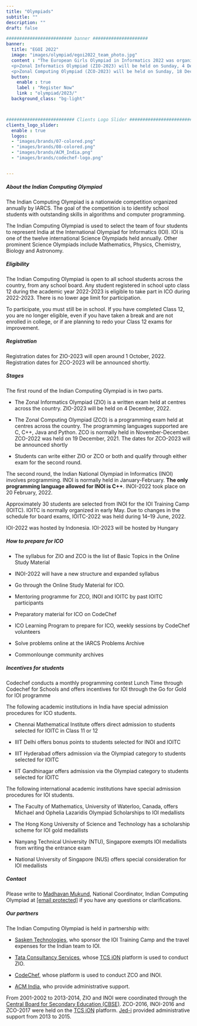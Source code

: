 ```yaml
---
title: "Olympiads"
subtitle: ""
description: ""
draft: false

######################### banner #####################
banner:
  title: "EGOI 2022"
  image: "images/olympiad/egoi2022_team_photo.jpg"
  content : "The European Girls Olympiad in Informatics 2022 was organized in Antalya, Turkey during the period 16–23 October, 2022. Megha Hegde won a silver medal and Devika Umesh Bej won a bronze medal. <hr> 
  <p>Zonal Informatics Olympiad (ZIO-2023) will be held on Sunday, 4 December, 2022. Online registration is open until 21 November, 2022.</p>
  <p>Zonal Computing Olympiad (ZCO-2023) will be held on Sunday, 18 December, 2022. Online registration is open until 5 December, 2022.</p><p>&nbsp;</p>"
  button:
    enable : true
    label : "Register Now"
    link : "olympiad/2023/"
  background_class: "bg-light"



########################## Clients Logo Slider #########################
clients_logo_slider:
  enable : true
  logos:
  - "images/brands/07-colored.png"
  - "images/brands/08-colored.png"
  - "images/brands/ACM_India.png"
  - "images/brands/codechef-logo.png"


---
```


##### About the Indian Computing Olympiad

The Indian Computing Olympiad is a nationwide competition organized annually by IARCS. The goal of the competition is to identify school students with outstanding skills in algorithms and computer programming.

The Indian Computing Olympiad is used to select the team of four students to represent India at the International Olympiad for Informatics (IOI). IOI is one of the twelve international Science Olympiads held annually. Other prominent Science Olympiads include Mathematics, Physics, Chemistry, Biology and Astronomy.

##### Eligibility

The Indian Computing Olympiad is open to all school students across the country, from any school board. Any student registered in school upto class 12 during the academic year 2022-2023 is eligible to take part in ICO during 2022-2023. There is no lower age limit for participation.

To participate, you must still be in school. If you have completed Class 12, you are no longer eligible, even if you have taken a break and are not enrolled in college, or if are planning to redo your Class 12 exams for improvement.

##### Registration

Registration dates for ZIO-2023 will open around 1 October, 2022. Registration dates for ZCO-2023 will be announced shortly.

##### Stages

The first round of the Indian Computing Olympiad is in two parts.

*   The Zonal Informatics Olympiad (ZIO) is a written exam held at centres across the country. ZIO-2023 will be held on 4 December, 2022.  
      
    
*   The Zonal Computing Olympiad (ZCO) is a programming exam held at centres across the country. The programming languages supported are C, C++, Java and Python. ZCO is normally held in November-December. ZCO-2022 was held on 19 December, 2021. The dates for ZCO-2023 will be announced shortly  
      
    
*   Students can write either ZIO or ZCO or both and qualify through either exam for the second round.

The second round, the Indian National Olympiad in Informatics (INOI) involves programming. INOI is normally held in January-February. **The only programming language allowed for INOI is C++**. INOI-2022 took place on 20 February, 2022.

Approximately 30 students are selected from INOI for the IOI Training Camp (IOITC). IOITC is normally organized in early May. Due to changes in the schedule for board exams, IOITC-2022 was held during 14–19 June, 2022.

IOI-2022 was hosted by Indonesia. IOI-2023 will be hosted by Hungary

##### How to prepare for ICO

*   The syllabus for ZIO and ZCO is the list of Basic Topics in the Online Study Material  [<i class="fas fa-link"></i>](https://www.iarcs.org.in/inoi/online-study-material)  
      
    
*   INOI-2022 will have a new structure and expanded syllabus  [<i class="fas fa-link"></i>](https://docs.google.com/document/d/1ZLke4wWJ7EhA6OWzcEEDEBa77baI9baz1mhSUjEh148/edit)  
      
    
*   Go through the Online Study Material for ICO.  
      
    
*   Mentoring programme for ZCO, INOI and IOITC by past IOITC participants  [<i class="fas fa-link"></i>](https://discuss.codechef.com/t/ufds-mentoring-2022/92030)  
      
    
*   Preparatory material for ICO on CodeChef  [<i class="fas fa-link"></i>](https://www.codechef.com/ioi/2021/resources)  
      
    
*   ICO Learning Program to prepare for ICO, weekly sessions by CodeChef volunteers  [<i class="fas fa-link"></i>](https://www.codechef.com/ioi/2021/learn)  
      
    
*   Solve problems online at the IARCS Problems Archive  [<i class="fas fa-link"></i>](http://opc.iarcs.org.in/)  
      
    
*   Commonlounge community archives  [<i class="fas fa-link"></i>](http://www.commonlounge.com/)  
      
    

##### Incentives for students

Codechef conducts a monthly programming contest Lunch Time through Codechef for Schools and offers incentives for IOI through the Go for Gold for IOI programme  [<i class="fas fa-link"></i>](http://www.codechef.com/school)

The following academic institutions in India have special admission procedures for ICO students.

*   Chennai Mathematical Institute offers direct admission to students selected for IOITC in Class 11 or 12  [<i class="fas fa-link"></i>](https://www.cmi.ac.in/admissions)  
      
    
*   IIIT Delhi offers bonus points to students selected for INOI and IOITC  [<i class="fas fa-link"></i>](https://www.iiitd.ac.in/admission)  
      
    
*   IIIT Hyderabad offers admission via the Olympiad category to students selected for IOITC  [<i class="fas fa-link"></i>](https://www.iiit.ac.in/admissions)  
      
    
*   IIT Gandhinagar offers admission via the Olympiad category to students selected for IOITC  [<i class="fas fa-link"></i>](https://iitgn.ac.in/admissions/btech-olympiad)

The following international academic institutions have special admission procedures for IOI students.

*   The Faculty of Mathematics, University of Waterloo, Canada, offers Michael and Ophelia Lazaridis Olympiad Scholarships to IOI medallists  [<i class="fas fa-link"></i>](https://uwaterloo.ca/math/future-undergraduates/funding-and-awards/faculty-mathematics-entrance-scholarships)  
      
    
*   The Hong Kong University of Science and Technology has a scholarship scheme for IOI gold medallists  [<i class="fas fa-link"></i>](https://sfao.ust.hk/page.php?i=27)  
      
    
*   Nanyang Technical University (NTU), Singapore exempts IOI medallists from writing the entrance exam  [<i class="fas fa-link"></i>](https://admissions.ntu.edu.sg/UndergraduateIntnlAdmissions/Pages/EntranceExaminations.aspx)  
      
    
*   National University of Singapore (NUS) offers special consideration for IOI medallists  [<i class="fas fa-link"></i>](https://www.comp.nus.edu.sg/programmes/ug/exemptions/olympiad/)

##### Contact

Please write to [Madhavan Mukund](http://www.cmi.ac.in/~madhavan), National Coordinator, Indian Computing Olympiad at [\[email protected\]](/cdn-cgi/l/email-protection#abc2c8c4ebc2cad9c8d885c4d9cc85c2c5) if you have any questions or clarifications.

##### Our partners

The Indian Computing Olympiad is held in partnership with:

*   [Sasken Technologies](http://www.sasken.com), who sponsor the IOI Training Camp and the travel expenses for the Indian team to IOI.  
      
    
*   [Tata Consultancy Services](http://www.tcs.com), whose [TCS iON](https://www.tcsion.com) platform is used to conduct ZIO.  
      
    
*   [CodeChef](https://www.codechef.com/), whose platform is used to conduct ZCO and INOI.  
      
    
*   [ACM India](https://india.acm.org/), who provide administrative support.  
      
    

From 2001-2002 to 2013-2014, ZIO and INOI were coordinated through the [Central Board for Secondary Education (CBSE)](https://cbse.nic.in/). ZCO-2016, INOI-2016 and ZCO-2017 were held on the [TCS iON](https://www.tcsion.com) platform. [Jed-i](https://www.jed-i.in) provided administrative support from 2013 to 2015.  

  

<!-- Olympiad history and announcements of upcoming events -->

